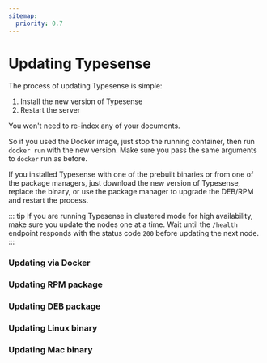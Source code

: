 ```yaml
---
sitemap:
  priority: 0.7
---
```


# Updating Typesense
The process of updating Typesense is simple:

1. Install the new version of Typesense
2. Restart the server

You won't need to re-index any of your documents.

So if you used the Docker image, just stop the running container, then run `docker run` with the new version. Make sure you pass the same arguments to `docker` run as before.

If you installed Typesense with one of the prebuilt binaries or from one of the package managers, just download the new version of Typesense, replace the binary, or use the package manager to upgrade the DEB/RPM and restart the process.

::: tip
If you are running Typesense in clustered mode for high availability, make sure you update the nodes one at a time. Wait until the `/health` endpoint responds with the status code `200` before updating the next node.
:::

### Updating via Docker
<Tabs :tabs="['Shell']">
  <template v-slot:Shell>

```bash
docker stop <container_id>

docker run -p 8108:8108 -v/tmp/typesense-data:/data typesense/typesense:0.21.0 \
  --data-dir /data --api-key=$TYPESENSE_API_KEY
```
  </template>
</Tabs>

### Updating RPM package

<Tabs :tabs="['Shell']">
  <template v-slot:Shell>

```bash
wget https://dl.typesense.org/releases/0.21.0/typesense-server-0.21.0-1.x86_64.rpm

sudo yum install ./typesense-server-0.21.0-1.x86_64.rpm

sudo systemctl restart typesense-server.service
```

  </template>
</Tabs>

### Updating DEB package

<Tabs :tabs="['Shell']">
  <template v-slot:Shell>

```bash
wget https://dl.typesense.org/releases/0.21.0/typesense-server-0.21.0-amd64.deb

sudo apt install ./typesense-server-0.21.0-amd64.deb

sudo systemctl restart typesense-server.service
```

  </template>
</Tabs>

### Updating Linux binary

<Tabs :tabs="['Shell']">
  <template v-slot:Shell>

```bash
wget https://dl.typesense.org/releases/0.21.0/typesense-server-0.21.0-linux-amd64.tar.gz

tar xvzf ./typesense-server-0.21.0-linux-amd64.tar.gz

mv ./typesense-server $PATH_TO_EXISTING_BINARY

## Finally Restart the Typesense process

```

  </template>
</Tabs>

### Updating Mac binary

<Tabs :tabs="['Shell']">
  <template v-slot:Shell>

```bash
wget https://dl.typesense.org/releases/0.19.0/typesense-server-0.21.0-darwin-amd64.tar.gz

tar xvzf ./typesense-server-0.21.0-darwin-amd64.tar.gz

mv ./typesense-server $PATH_TO_EXISTING_BINARY

## Finally Restart the Typesense process

```

  </template>
</Tabs>
